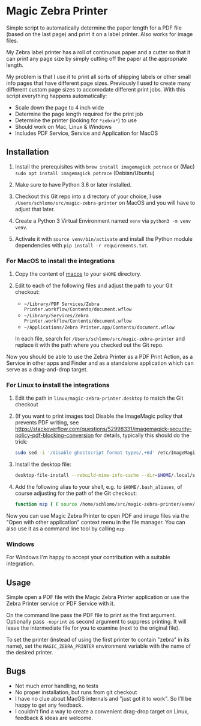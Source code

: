# Magic Zebra Printer

Simple script to automatically determine the paper length for a PDF file (based on the last page) and print it on a label printer. Also works for image files.

My Zebra label printer has a roll of continuous paper and a cutter so that it can print any page size by simply cutting off the paper at the appropriate length.

My problem is that I use it to print all sorts of shipping labels or other small info pages that have different page sizes. Previously I used to create many different custom page sizes to accomodate different print jobs. With this script everything happens automatically:

* Scale down the page to 4 inch wide
* Determine the page length required for the print job
* Determine the printer (looking for `*zebra*`) to use
* Should work on Mac, Linux & Windows
* Includes PDF Service, Service and Application for MacOS

## Installation

1. Install the prerequisites with `brew install imagemagick potrace` or (Mac) `sudo apt install imagemagick potrace` (Debian/Ubuntu)

2. Make sure to have Python 3.6 or later installed.

3. Checkout this Git repo into a directory of your choice, I use `/Users/schlomo/src/magic-zebra-printer` on MacOS and you will have to adjust that later.

4. Create a Python 3 Virtual Environment named `venv` via `python3 -m venv venv`.

5. Activate it with `source venv/bin/activate` and install the Python module dependencies with `pip install -r requirements.txt`.

### For MacOS to install the integrations

1. Copy the content of [macos](macos) to your `$HOME` directory.

2. Edit to each of the following files and adjust the path to your Git checkout:

    * `~/Library/PDF Services/Zebra Printer.workflow/Contents/document.wflow`
    * `~/Library/Services/Zebra Printer.workflow/Contents/document.wflow`
    * `~/Applications/Zebra Printer.app/Contents/document.wflow`

   In each file, search for `/Users/schlomo/src/magic-zebra-printer` and replace it with the path where you checked out the Git repo.

Now you should be able to use the Zebra Printer as a PDF Print Action, as a Service in other apps and Finder and as a standalone application which can serve as a drag-and-drop target.

### For Linux to install the integrations

1. Edit the path in `linux/magic-zebra-printer.desktop` to match the Git checkout

2. (If you want to print images too) Disable the ImageMagic policy that prevents PDF writing, see <https://stackoverflow.com/questions/52998331/imagemagick-security-policy-pdf-blocking-conversion> for details, typically this should do the trick:

    ```sh
    sudo sed -i '/disable ghostscript format types/,+6d' /etc/ImageMagick-6/policy.xml`
    ```

3. Install the desktop file:

   ```sh
   desktop-file-install --rebuild-mime-info-cache --dir=$HOME/.local/share/applications linux/magic-zebra-printer.desktop
   ```

4. Add the following alias to your shell, e.g. to `$HOME/.bash_aliases`, of course adjusting for the path of the Git checkout:

   ```sh
   function mzp { ( source /home/schlomo/src/magic-zebra-printer/venv/bin/activate ; exec python /home/schlomo/src/magic-zebra-printer/magic-zebra-printer.py "$@" ) }
   ```

Now you can use Magic Zebra Printer to open PDF and image files via the "Open with other application" context menu in the file manager. You can also use it as a command line tool by calling `mzp`

### Windows

For Windows I'm happy to accept your contribution with a suitable integration.

## Usage

Simple open a PDF file with the Magic Zebra Printer application or use the Zebra Printer service or PDF Service with it.

On the command line pass the PDF file to print as the first argument. Optionally pass `-noprint` as second argument to suppress printing. It will leave the intermediate file for you to examine (next to the original file).

To set the printer (instead of using the first printer to contain "zebra" in its name), set the `MAGIC_ZEBRA_PRINTER` environment variable with the name of the desired printer.

## Bugs

* Not much error handling, no tests
* No proper installation, but runs from git checkout
* I have no clue about MacOS internals and "just got it to work". So I'll be happy to get any feedback.
* I couldn't find a way to create a convenient drag-drop target on Linux, feedback & ideas are welcome.
